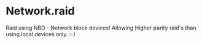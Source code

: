 # Network.raid
Raid using NBD - Network block devices! Allowing Higher parity raid's than using local devices only. :-)
